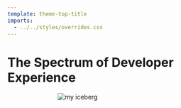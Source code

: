 ```yaml
---
template: theme-top-title
imports:
  - ../../styles/overrides.css
---
```


<style>
  img {
    display: block;
    max-width: 55%!important;
    margin: 0 auto;
  }
</style>

# The Spectrum of Developer Experience

![my iceberg](/assets/my-iceberg.png)